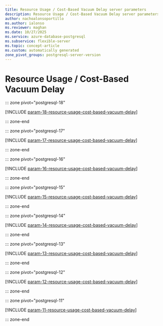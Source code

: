 ```yaml
---
title: Resource Usage / Cost-Based Vacuum Delay server parameters
description: Resource Usage / Cost-Based Vacuum Delay server parameters for Azure Database for PostgreSQL flexible server.
author: nachoalonsoportillo
ms.author: ialonso
ms.reviewer: maghan
ms.date: 10/27/2025
ms.service: azure-database-postgresql
ms.subservice: flexible-server
ms.topic: concept-article
ms.custom: automatically generated
zone_pivot_groups: postgresql-server-version
---
```

# Resource Usage / Cost-Based Vacuum Delay


::: zone pivot="postgresql-18"

[!INCLUDE [param-18-resource-usage-cost-based-vacuum-delay](./includes/param-18-resource-usage-cost-based-vacuum-delay.md)]

::: zone-end


::: zone pivot="postgresql-17"

[!INCLUDE [param-17-resource-usage-cost-based-vacuum-delay](./includes/param-17-resource-usage-cost-based-vacuum-delay.md)]

::: zone-end


::: zone pivot="postgresql-16"

[!INCLUDE [param-16-resource-usage-cost-based-vacuum-delay](./includes/param-16-resource-usage-cost-based-vacuum-delay.md)]

::: zone-end


::: zone pivot="postgresql-15"

[!INCLUDE [param-15-resource-usage-cost-based-vacuum-delay](./includes/param-15-resource-usage-cost-based-vacuum-delay.md)]

::: zone-end


::: zone pivot="postgresql-14"

[!INCLUDE [param-14-resource-usage-cost-based-vacuum-delay](./includes/param-14-resource-usage-cost-based-vacuum-delay.md)]

::: zone-end


::: zone pivot="postgresql-13"

[!INCLUDE [param-13-resource-usage-cost-based-vacuum-delay](./includes/param-13-resource-usage-cost-based-vacuum-delay.md)]

::: zone-end


::: zone pivot="postgresql-12"

[!INCLUDE [param-12-resource-usage-cost-based-vacuum-delay](./includes/param-12-resource-usage-cost-based-vacuum-delay.md)]

::: zone-end


::: zone pivot="postgresql-11"

[!INCLUDE [param-11-resource-usage-cost-based-vacuum-delay](./includes/param-11-resource-usage-cost-based-vacuum-delay.md)]

::: zone-end


